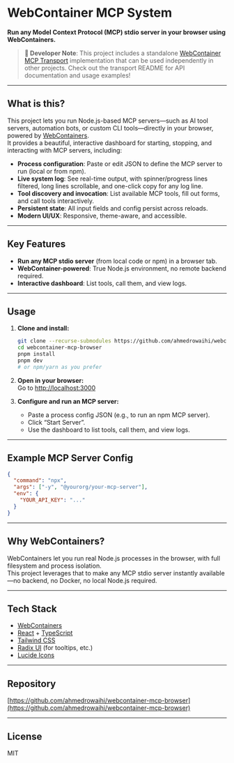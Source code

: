 # WebContainer MCP System

**Run any Model Context Protocol (MCP) stdio server in your browser using WebContainers.**

> **🔧 Developer Note**: This project includes a standalone [WebContainer MCP Transport](https://github.com/ahmedrowaihi/webcontainer-mcp-transport) implementation that can be used independently in other projects. Check out the transport README for API documentation and usage examples!

---

## What is this?

This project lets you run Node.js-based MCP servers—such as AI tool servers, automation bots, or custom CLI tools—directly in your browser, powered by [WebContainers](https://webcontainers.io/).  
It provides a beautiful, interactive dashboard for starting, stopping, and interacting with MCP servers, including:

- **Process configuration**: Paste or edit JSON to define the MCP server to run (local or from npm).
- **Live system log**: See real-time output, with spinner/progress lines filtered, long lines scrollable, and one-click copy for any log line.
- **Tool discovery and invocation**: List available MCP tools, fill out forms, and call tools interactively.
- **Persistent state**: All input fields and config persist across reloads.
- **Modern UI/UX**: Responsive, theme-aware, and accessible.

---

## Key Features

- **Run any MCP stdio server** (from local code or npm) in a browser tab.
- **WebContainer-powered**: True Node.js environment, no remote backend required.
- **Interactive dashboard**: List tools, call them, and view logs.

---

## Usage

1. **Clone and install:**

   ```sh
   git clone --recurse-submodules https://github.com/ahmedrowaihi/webcontainer-mcp-browser.git
   cd webcontainer-mcp-browser
   pnpm install
   pnpm dev
   # or npm/yarn as you prefer
   ```

2. **Open in your browser:**  
   Go to [http://localhost:3000](http://localhost:3000)

3. **Configure and run an MCP server:**
   - Paste a process config JSON (e.g., to run an npm MCP server).
   - Click “Start Server”.
   - Use the dashboard to list tools, call them, and view logs.

---

## Example MCP Server Config

```json
{
  "command": "npx",
  "args": ["-y", "@yourorg/your-mcp-server"],
  "env": {
    "YOUR_API_KEY": "..."
  }
}
```

---

## Why WebContainers?

WebContainers let you run real Node.js processes in the browser, with full filesystem and process isolation.  
This project leverages that to make any MCP stdio server instantly available—no backend, no Docker, no local Node.js required.

---

## Tech Stack

- [WebContainers](https://webcontainers.io/)
- [React](https://react.dev/) + [TypeScript](https://www.typescriptlang.org/)
- [Tailwind CSS](https://tailwindcss.com/)
- [Radix UI](https://www.radix-ui.com/) (for tooltips, etc.)
- [Lucide Icons](https://lucide.dev/)

---

## Repository

[https://github.com/ahmedrowaihi/webcontainer-mcp-browser](https://github.com/ahmedrowaihi/webcontainer-mcp-browser)

---

## License

MIT
